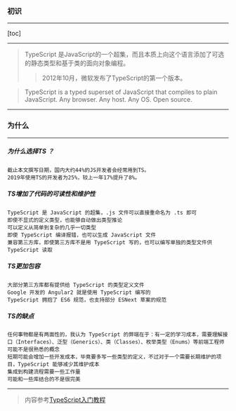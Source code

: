 ### 初识
---

[toc]

---
>TypeScript 是JavaScript的一个超集，而且本质上向这个语言添加了可选的静态类型和基于类的面向对象编程。
>>2012年10月，微软发布了TypeScript的第一个版本。


>TypeScript is a typed superset of JavaScript that compiles to plain JavaScript. Any browser. Any host. Any OS. Open source.

---

### 为什么

---
##### 为什么选择TS ？
    截止本文撰写日期，国内大约44%的JS开发者会经常用到TS。
    2019年使用TS的开发者为25%，较上一年17%提升了8%。
##### TS增加了代码的可读性和维护性

    TypeScript 是 JavaScript 的超集，.js 文件可以直接重命名为 .ts 即可
    即使不显式的定义类型，也能够自动做出类型推论
    可以定义从简单到复杂的几乎一切类型
    即使 TypeScript 编译报错，也可以生成 JavaScript 文件
    兼容第三方库，即使第三方库不是用 TypeScript 写的，也可以编写单独的类型文件供     TypeScript 读取

##### TS更加包容
    
    大部分第三方库都有提供给 TypeScript 的类型定义文件
    Google 开发的 Angular2 就是使用 TypeScript 编写的
    TypeScript 拥抱了 ES6 规范，也支持部分 ESNext 草案的规范

##### TS的缺点
    
    任何事物都是有两面性的，我认为 TypeScript 的弊端在于：有一定的学习成本，需要理解接口（Interfaces）、泛型（Generics）、类（Classes）、枚举类型（Enums）等前端工程师可能不是很熟悉的概念
    短期可能会增加一些开发成本，毕竟要多写一些类型的定义，不过对于一个需要长期维护的项目，TypeScript 能够减少其维护成本
    集成到构建流程需要一些工作量
    可能和一些库结合的不是很完美




------------------------------------------------------------
> 内容参考[TypeScript入门教程](https://ts.xcatliu.com/introduction/what-is-typescript)